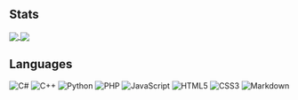 ## Stats

<a href="#">
  <img align="center" src="https://github-readme-stats.vercel.app/api?username=EMIR1HUB&show_icons=true&theme=nightowl" />
</a>
<a href="#">
  <img align="center" src="https://github-readme-stats.vercel.app/api/top-langs/?username=EMIR1HUB&hide=sass,scss&langs_count=10" />
</a>

## Languages
![C#](https://img.shields.io/badge/c%23-%23239120.svg?style=for-the-badge&logo=c-sharp&logoColor=purple&color=050505)
![C++](https://img.shields.io/badge/c++-%2300599C.svg?style=for-the-badge&logo=c%2B%2B&logoColor=teal&color=050505)
![Python](https://img.shields.io/badge/python-3670A0?style=for-the-badge&logo=python&logoColor=ffd801&color=050505)
![PHP](https://img.shields.io/badge/php-%23777BB4.svg?style=for-the-badge&logo=php&logoColor=levender&color=050505)
![JavaScript](https://img.shields.io/badge/javascript-%23323330.svg?style=for-the-badge&logo=javascript&logoColor=%23F7DF1E&color=050505)
![HTML5](https://img.shields.io/badge/html5-%23E34F26.svg?style=for-the-badge&logo=html5&logoColor=orange&color=050505)
![CSS3](https://img.shields.io/badge/css3-%231572B6.svg?style=for-the-badge&logo=css3&logoColor=084b9c&color=050505)
![Markdown](https://img.shields.io/badge/markdown-%23000000.svg?style=for-the-badge&logo=markdown&logoColor=white&color=050505)
